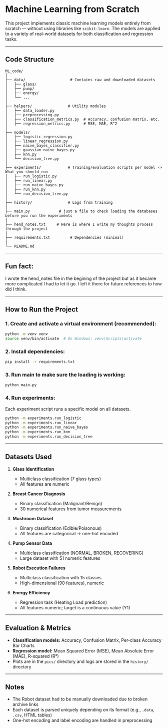 # Machine Learning from Scratch

This project implements classic machine learning models entirely from scratch — without using libraries like `scikit-learn`. The models are applied to a variety of real-world datasets for both classification and regression tasks.

---

## Code Structure

```
ML_code/
│
├── data/                    # Contains raw and downloaded datasets
│   ├── glass/
│   ├── pump/
│   ├── energy/
│   └── ...
│
├── helpers/                # Utility modules
│   ├── data_loader.py      
│   ├── preprocessing.py    
│   ├── classification_metrics.py  # Accuracy, confusion matrix, etc.
│   ├── regression_metrics.py      # MSE, MAE, R^2
│
├── models/                 
│   ├── logistic_regression.py
│   ├── linear_regression.py
│   ├── naive_bayes_classifier.py
│   ├── gaussian_naive_bayes.py
│   ├── knn.py
│   └── decision_tree.py
│
├── experiments/            # Training/evaluation scripts per model -> What you should run
│   ├── run_logistic.py
│   ├── run_linear.py
│   ├── run_naive_bayes.py
│   ├── run_knn.py
│   └── run_decision_tree.py
│
├── history/                # Logs from training
│
├── main.py             # just a file to check loading the databases before you run the experiments
|
├── hend_notes.txt     # Here is where I write my thoughts process through the project
|
├── requirements.txt         # Dependencies (minimal)
|
└── README.md
```

---

## Fun fact:
I wrote the hend_notes file in the begining of the project but as it became more complicated I had to let it go. I left it there for future references to how did I think.

---

## How to Run the Project

### 1. Create and activate a virtual environment (recommended):
```bash
python -m venv venv
source venv/bin/activate  # On Windows: venv\Scripts\activate
```

### 2. Install dependencies:
```bash
pip install -r requirements.txt
```

### 3. Run main to make sure the loading is working:
```bash
python main.py
```

### 4. Run experiments:
Each experiment script runs a specific model on all datasets.
```bash
python -m experiments.run_logistic
python -m experiments.run_linear
python -m experiments.run_naive_bayes
python -m experiments.run_knn
python -m experiments.run_decision_tree
```

---

## Datasets Used

1. **Glass Identification**
   - Multiclass classification (7 glass types)
   - All features are numeric

2. **Breast Cancer Diagnosis**
   - Binary classification (Malignant/Benign)
   - 30 numerical features from tumor measurements

3. **Mushroom Dataset**
   - Binary classification (Edible/Poisonous)
   - All features are categorical → one-hot encoded

4. **Pump Sensor Data**
   - Multiclass classification (NORMAL, BROKEN, RECOVERING)
   - Large dataset with 51 numeric features

5. **Robot Execution Failures**
   - Multiclass classification with 15 classes
   - High-dimensional (90 features), numeric

6. **Energy Efficiency**
   - Regression task (Heating Load prediction)
   - All features numeric; target is a continuous value (Y1)

---

## Evaluation & Metrics
- **Classification models:** Accuracy, Confusion Matrix, Per-class Accuracy Bar Charts
- **Regression model:** Mean Squared Error (MSE), Mean Absolute Error (MAE), R-squared (R²)
- Plots are in the `pics/` directory and logs are stored in the `history/` directory

---

## Notes
- The Robot dataset had to be manually downloaded due to broken archive links
- Each dataset is parsed uniquely depending on its format (e.g., `.data`, `.csv`, HTML tables)
- One-hot encoding and label encoding are handled in preprocessing

